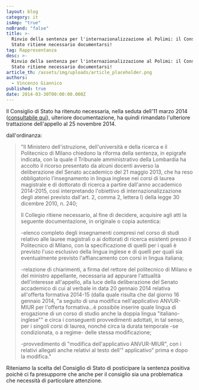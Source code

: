 ```yaml
---
layout: blog
category: it
isAmp: "true"
noBrand: "false"
title: >-
  Rinvio della sentenza per l'internazionalizzazione al Polimi: il Consiglio di
  Stato ritiene necessario documentarsi!
tag: Rappresentanza
desc: >-
  Rinvio della sentenza per l'internazionalizzazione al Polimi: il Consiglio di
  Stato ritiene necessario documentarsi!
article_th: /assets/img/uploads/article_placeholder.png
authors:
  - Vincenzo Giannico
published: true
date: 2014-03-30T00:00:00.000Z
---
```


Il Consiglio di Stato ha ritenuto necessaria, nella seduta dell'11 marzo 2014 ([consultabile qui](http://www.giustizia-amministrativa.it/DocumentiGA/Consiglio%20di%20Stato/Sezione%206/2013/201305151/Provvedimenti/201401779_18.XML)), ulteriore documentazione, ha quindi rimandato l'ulteriore trattazione dell'appello al 25 novembre 2014.

dall'ordinanza:

> "Il Ministero dell'istruzione, dell'università e della ricerca e il Politecnico di Milano chiedono la riforma della sentenza, in epigrafe indicata, con la quale il Tribunale amministrativo della Lombardia ha accolto il ricorso presentato da alcuni docenti avverso la deliberazione del Senato accademico del 21 maggio 2013, che ha reso obbligatorio l'insegnamento in lingua inglese nei corsi di laurea magistrale e di dottorato di ricerca a partire dall'anno accademico 2014-2015, così interpretando l'obiettivo di internazionalizzazione degli atenei previsto dall'art. 2, comma 2, lettera l) della legge 30 dicembre 2010, n. 240;  
>   
>   
> Il Collegio ritiene necessario, al fine di decidere, acquisire agli atti la seguente documentazione, in originale o copia autentica:   
>   
> -elenco completo degli insegnamenti compresi nel corso di studi relativo alle lauree magistrali o ai dottorati di ricerca esistenti presso il Politecnico di Milano, con la specificazione di quelli per i quali è previsto l'uso esclusivo della lingua inglese e di quelli per quali sia eventualmente previsto l'affiancamento con corsi in lingua italiana;  
>   
> -relazione di chiarimenti, a firma del rettore del politecnico di Milano e del ministro appellante, necessaria ad appurare l'attualità dell'interesse all'appello, alla luce della deliberazione del Senato accademico di cui al verbale in data 20 gennaio 2014 relativa all'offerta formativa 2014-15 (dalla quale risulta che dal giorno 16 gennaio 2014, "a seguito di una modifica nell'applicativo ANVUR-MIUR per l'offerta formativa...è possibile inserire quale lingua di erogazione di un corso di studio anche la doppia lingua "italiano-inglese"" e circa i conseguenti provvedimenti adottati, in tal senso, per i singoli corsi di laurea, nonché circa la durata temporale -se condizionata, o a regime- delle stessa modificazione;  
>   
> -provvedimento di "modifica dell'applicativo ANVUR-MIUR", con i relativi allegati anche relativi al testo dell'" applicativo" prima e dopo la modifica."

Riteniamo la scelta del Consiglio di Stato di posticipare la sentenza positiva poichè ci fa presupporre che anche per il consiglio sia una problematica che necessità di particolare attenzione.
